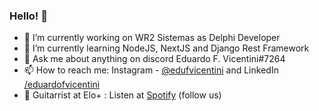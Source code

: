 ### Hello! 👋

- 🔭 I’m currently working on WR2 Sistemas as Delphi Developer
- 🌱 I’m currently learning NodeJS, NextJS and Django Rest Framework
- 💬 Ask me about anything on discord Eduardo F. Vicentini#7264
- 📫 How to reach me: Instagram - <a href="https://www.instagram.com/edufvicentini/">@edufvicentini</a> and LinkedIn <a href="https://www.linkedin.com/in/eduardofvicentini/">/eduardofvicentini</a>
- 🎸 Guitarrist at Elo+ : Listen at <a href="https://open.spotify.com/artist/49uDffcMhwfjw48sXo4nlF">Spotify</a> (follow us)
